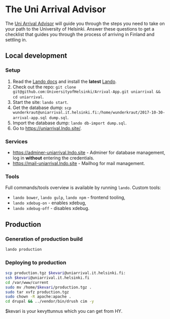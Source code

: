# The Uni Arrival Advisor

The [Uni Arrival Advisor](https://uniarrival.helsinki.fi/) will guide you through the steps you need to take on your path to the University of Helsinki. Answer these questions to get a checklist that guides you through the process of arriving in Finland and settling in.

## Local development

### Setup

1. Read the [Lando docs](https://docs.lando.dev/) and install the **latest** [Lando](https://github.com/lando/lando/releases).
2. Check out the repo: `git clone git@github.com:UniversityofHelsinki/Arrival-App.git uniarrival && cd uniarrival`.
3. Start the site: `lando start`.
4. Get the database dump: `scp wunderkraut@uniarrival.it.helsinki.fi:/home/wunderkraut/2017-10-30-arrival-app.sql dump.sql`.
5. Import the database dump: `lando db-import dump.sql`.
6. Go to <https://uniarrival.lndo.site/>.

### Services

- <https://adminer-uniarrival.lndo.site> - Adminer for database management, log in **without** entering the credentials.
- <https://mail-uniarrival.lndo.site> - Mailhog for mail management.

### Tools

Full commands/tools overview is available by running `lando`. Custom tools:

- `lando bower`, `lando gulp`, `lando npm` - frontend tooling,
- `lando xdebug-on` - enables xdebug,
- `lando xdebug-off` - disables xdebug.

## Production

### Generation of production build

```sh
lando production
```

### Deploying to production

```sh
scp production.tgz $kevari@uniarrival.it.helsinki.fi:
ssh $kevari@uniarrival.it.helsinki.fi
cd /var/www/current
sudo mv /home/$kevari/production.tgz .
sudo tar xvfz production.tgz
sudo chown -R apache:apache .
cd drupal && ../vendor/bin/drush cim -y
```

$kevari is your kevyttunnus which you can get from HY.
